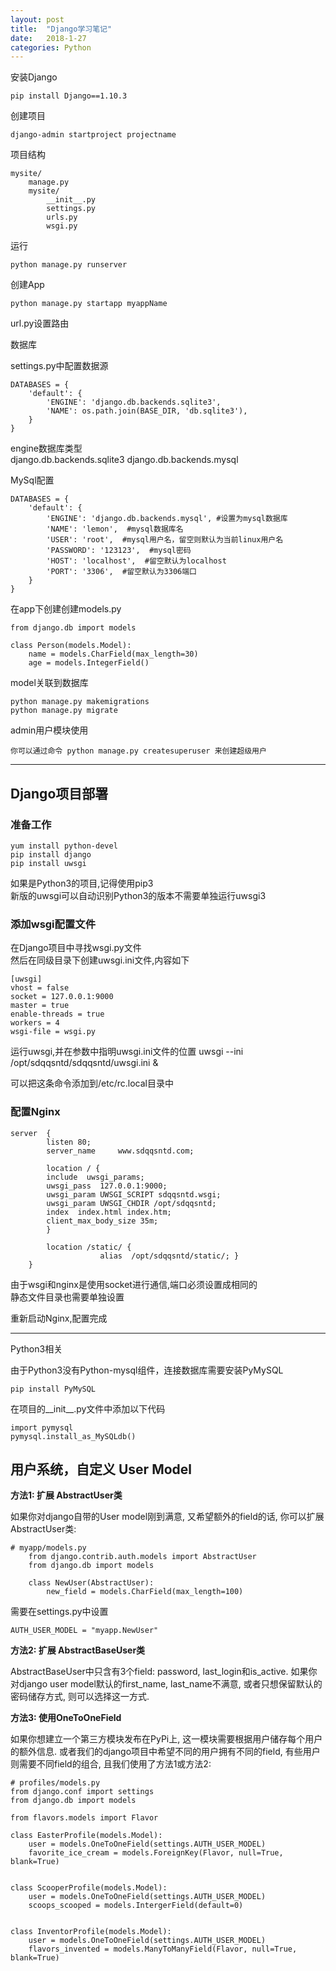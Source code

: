 ```yaml
---
layout: post
title:  "Django学习笔记"
date:   2018-1-27
categories: Python
---
```


安装Django

    pip install Django==1.10.3

创建项目

    django-admin startproject projectname

项目结构

    mysite/
        manage.py
        mysite/
            __init__.py
            settings.py
            urls.py
            wsgi.py

运行

    python manage.py runserver

创建App

    python manage.py startapp myappName

url.py设置路由

数据库

settings.py中配置数据源

    DATABASES = {
        'default': {
            'ENGINE': 'django.db.backends.sqlite3',
            'NAME': os.path.join(BASE_DIR, 'db.sqlite3'),
        }
    }

engine数据库类型    
     django.db.backends.sqlite3
     django.db.backends.mysql

MySql配置

    DATABASES = {
        'default': {
            'ENGINE': 'django.db.backends.mysql', #设置为mysql数据库
            'NAME': 'lemon',  #mysql数据库名
            'USER': 'root',  #mysql用户名，留空则默认为当前linux用户名
            'PASSWORD': '123123',  #mysql密码
            'HOST': 'localhost',  #留空默认为localhost
            'PORT': '3306',  #留空默认为3306端口
        }
    }

在app下创建创建models.py

    from django.db import models

    class Person(models.Model):
        name = models.CharField(max_length=30)
        age = models.IntegerField()

model关联到数据库

    python manage.py makemigrations
    python manage.py migrate

admin用户模块使用

    你可以通过命令 python manage.py createsuperuser 来创建超级用户

--------

## Django项目部署

### 准备工作

    yum install python-devel
    pip install django
    pip install uwsgi

如果是Python3的项目,记得使用pip3    
新版的uwsgi可以自动识别Python3的版本不需要单独运行uwsgi3    

### 添加wsgi配置文件

在Django项目中寻找wsgi.py文件    
然后在同级目录下创建uwsgi.ini文件,内容如下

    [uwsgi]
    vhost = false
    socket = 127.0.0.1:9000
    master = true
    enable-threads = true
    workers = 4
    wsgi-file = wsgi.py

运行uwsgi,并在参数中指明uwsgi.ini文件的位置
uwsgi --ini /opt/sdqqsntd/sdqqsntd/uwsgi.ini &

可以把这条命令添加到/etc/rc.local目录中

### 配置Nginx

    server  {
            listen 80;
            server_name     www.sdqqsntd.com;

            location / {
            include  uwsgi_params;
            uwsgi_pass  127.0.0.1:9000;
            uwsgi_param UWSGI_SCRIPT sdqqsntd.wsgi;
            uwsgi_param UWSGI_CHDIR /opt/sdqqsntd;
            index  index.html index.htm;
            client_max_body_size 35m;
            }

            location /static/ {
                        alias  /opt/sdqqsntd/static/; }
        }

由于wsgi和nginx是使用socket进行通信,端口必须设置成相同的    
静态文件目录也需要单独设置    

重新启动Nginx,配置完成

--------

Python3相关

由于Python3没有Python-mysql组件，连接数据库需要安装PyMySQL

    pip install PyMySQL

在项目的__init__.py文件中添加以下代码

    import pymysql
    pymysql.install_as_MySQLdb()

## 用户系统，自定义 User Model

__方法1: 扩展 AbstractUser类__

如果你对django自带的User model刚到满意, 又希望额外的field的话, 你可以扩展AbstractUser类:

    # myapp/models.py
        from django.contrib.auth.models import AbstractUser
        from django.db import models

        class NewUser(AbstractUser):
            new_field = models.CharField(max_length=100)

需要在settings.py中设置

    AUTH_USER_MODEL = "myapp.NewUser"

__方法2: 扩展 AbstractBaseUser类__

AbstractBaseUser中只含有3个field: password, last_login和is_active. 如果你对django user model默认的first_name, last_name不满意, 或者只想保留默认的密码储存方式, 则可以选择这一方式.

__方法3: 使用OneToOneField__

如果你想建立一个第三方模块发布在PyPi上, 这一模块需要根据用户储存每个用户的额外信息. 或者我们的django项目中希望不同的用户拥有不同的field, 有些用户则需要不同field的组合, 且我们使用了方法1或方法2:

    # profiles/models.py
    from django.conf import settings
    from django.db import models

    from flavors.models import Flavor

    class EasterProfile(models.Model):
        user = models.OneToOneField(settings.AUTH_USER_MODEL)
        favorite_ice_cream = models.ForeignKey(Flavor, null=True, blank=True)
        
        
    class ScooperProfile(models.Model):
        user = models.OneToOneField(settings.AUTH_USER_MODEL)
        scoops_scooped = models.IntergerField(default=0)
        
        
    class InventorProfile(models.Model):
        user = models.OneToOneField(settings.AUTH_USER_MODEL)
        flavors_invented = models.ManyToManyField(Flavor, null=True, blank=True)